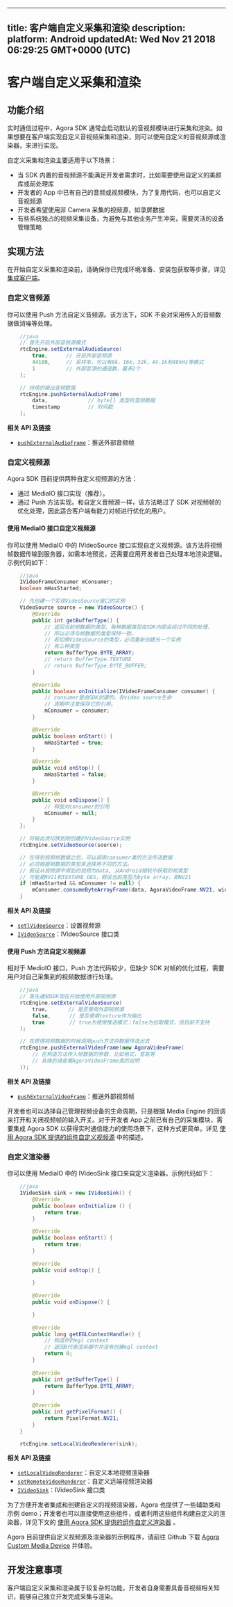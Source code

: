 
---
title: 客户端自定义采集和渲染
description: 
platform: Android
updatedAt: Wed Nov 21 2018 06:29:25 GMT+0000 (UTC)
---
# 客户端自定义采集和渲染
## 功能介绍

实时通信过程中，Agora SDK 通常会启动默认的音视频模块进行采集和渲染。如果想要在客户端实现自定义音视频采集和渲染，则可以使用自定义的音视频源或渲染器，来进行实现。

自定义采集和渲染主要适用于以下场景：

* 当 SDK 内置的音视频源不能满足开发者需求时，比如需要使用自定义的美颜库或前处理库
* 开发者的 App 中已有自己的音频或视频模块，为了复用代码，也可以自定义音视频源
* 开发者希望使用非 Camera 采集的视频源，如录屏数据
* 有些系统独占的视频采集设备，为避免与其他业务产生冲突，需要灵活的设备管理策略


## 实现方法

在开始自定义采集和渲染前，请确保你已完成环境准备、安装包获取等步骤，详见 [集成客户端](../../cn/Interactive%20Broadcast/android_video.md)。

### 自定义音频源

你可以使用 Push 方法自定义音频源。该方法下，SDK 不会对采用传入的音频数据做消噪等处理。

```java
	//java
	// 首先开启外部音频源模式
	rtcEngine.setExternalAudioSource(
		true,      // 开启外部音频源
		44100,     // 采样率，可以有8k，16k，32k，44.1k和48kHz等模式
		1          // 外部音源的通道数，最多2个
	);

	// 持续的输出音频数据
	rtcEngine.pushExternalAudioFrame(
		data,             // byte[] 类型的音频数据
		timestamp         // 时间戳
	);
```

**相关 API 及链接**
* [`pushExternalAudioFrame`](https://docs.agora.io/cn/Interactive%20Broadcast/API%20Reference/java/classio_1_1agora_1_1rtc_1_1_rtc_engine.html#a9e219a679d066cfc2544b5e8f9d4d69f)：推送外部音频帧

### 自定义视频源

Agora SDK 目前提供两种自定义视频源的方法：

* 通过 MediaIO 接口实现（推荐）。
* 通过 Push 方法实现。和自定义音频源一样，该方法略过了 SDK 对视频帧的优化处理，因此适合客户端有能力对帧进行优化的用户。

#### 使用 MediaIO 接口自定义视频源

你可以使用 MediaIO 中的 IVideoSource 接口实现自定义视频源。该方法将视频帧数据传输到服务器，如需本地预览，还需要应用开发者自己处理本地渲染逻辑。示例代码如下：

```java
	//java
	IVideoFrameConsumer mConsumer;
	boolean mHasStarted;

	// 先创建一个实现VideoSource接口的实例
	VideoSource source = new VideoSource() {
		@Override
		public int getBufferType() {
			// 返回当前帧数据的类型，每种数据类型在SDK内部会经过不同的处理，
			// 所以必须与帧数据的类型保持一致。
			// 若切换VideoSource的类型，必须重新创建另一个实例
			// 有三种类型
			return BufferType.BYTE_ARRAY;
			// return BufferType.TEXTURE
			// return BufferType.BYTE_BUFFER;
		}

		@Override
 		public boolean onInitialize(IVideoFrameConsumer consumer) {
			// consumer是由SDK创建的，在video source生命
			// 周期中注意保存它的引用。
			mConsumer = consumer;
		}

		@Override
 		public boolean onStart() {
			mHasStarted = true;
		}

		@Override
  		public void onStop() {
			mHasStarted = false;
		}

		@Override
 		public void onDispose() {
			// 释放对consumer的引用
			mConsumer = null;
		}
	};

	// 将输出流切换到刚创建的VideoSource实例
	rtcEngine.setVideoSource(source);

	// 在得到视频帧数据之后，可以调用consumer类的方法传送数据
	// 必须根据帧数据的类型来选择用不同的方法。
	// 假设从视频源中得到的视频为data, 从Android相机中获取的帧类型
	// 可能是NV21和TEXTURE_OES，假设当前类型为byte array，即NV21
	if (mHasStarted && mConsumer != null) {
		mConsumer.consumeByteArrayFrame(data, AgoraVideoFrame.NV21, width, height, rotation, timestamp);
	}
```

**相关 API 及链接**

* [`setlVideoSource`](https://docs.agora.io/cn/Interactive%20Broadcast/API%20Reference/java/classio_1_1agora_1_1rtc_1_1_rtc_engine.html#aa240e991d12b5240fc5fd362cbc0d521)：设置视频源
* [`IVideoSource`](https://docs.agora.io/cn/Interactive%20Broadcast/API%20Reference/java/interfaceio_1_1agora_1_1rtc_1_1mediaio_1_1_i_video_source.html)：IVideoSource 接口类

#### 使用 Push 方法自定义视频源
相对于 MedioIO 接口，Push 方法代码较少，但缺少 SDK 对帧的优化过程，需要用户对自己采集到的视频数据进行处理。

```java
	//java
	// 首先通知SDK现在开始使用外部视频源
	rtcEngine.setExternalVideoSource(
		true，      // 是否使用外部视频源
		false,      // 是否使用texture作为输出
		true        // true为使用推送模式；false为拉取模式，但目前不支持
	);

	// 在获得视频数据的时候调用push方法将数据传送出去
	rtcEngine.pushExternalVideoFrame(new AgoraVideoFrame(
		// 在构造方法传入帧数据的参数，比如格式，宽高等
		// 具体的请查看AgoraVideoFrame类的说明
	));
```

**相关 API 及链接**
* [`pushExternalVideoFrame`](https://docs.agora.io/cn/Interactive%20Broadcast/API%20Reference/java/classio_1_1agora_1_1rtc_1_1_rtc_engine.html#a6e7327f4449800a2c2ddc200eb2c0386)：推送外部视频帧

开发者也可以选择自己管理视频设备的生命周期，只是根据 Media Engine 的回调来打开和关闭视频帧的输入开关。对于开发者 App 之前已有自己的采集模块，需要集成 Agora SDK 以获得实时通信能力的使用场景下，这种方式更简单。详见 [使用 Agora SDK 提供的组件自定义视频源](../../cn/Interactive%20Broadcast/custom_advanced_android.md) 中的描述。

### 自定义渲染器

你可以使用 MediaIO 中的 IVideoSink 接口来自定义渲染器。示例代码如下：

```java
	//java
	IVideoSink sink = new IVideoSink() {
		@Override
		public boolean onInitialize () {
			return true;
		}

		@Override
		public boolean onStart() {
			return true;
		}
 
		@Override
		public void onStop() {

		}
 
		@Override
		public void onDispose() {

		}
 
		@Override
		public long getEGLContextHandle() {
			// 构造你的egl context
			// 返回0代表渲染器中并没有创建egl context
			return 0;
		}
 
		@Override
		public int getBufferType() {
			return BufferType.BYTE_ARRAY;
		}
 
		@Override
		public int getPixelFormat() {
			return PixelFormat.NV21;
		}
	}

	rtcEngine.setLocalVideoRenderer(sink);
```

**相关  API 及链接**
* [`setLocalVideoRenderer`](https://docs.agora.io/cn/Interactive%20Broadcast/API%20Reference/java/classio_1_1agora_1_1rtc_1_1_rtc_engine.html#ab10fd6d8dd89a5bca09b115ecd9e3416)：自定义本地视频渲染器
* [`setRemoteVideoRenderer`](https://docs.agora.io/cn/Interactive%20Broadcast/API%20Reference/java/classio_1_1agora_1_1rtc_1_1_rtc_engine.html#a0da32c040cb9d987df2950b83459ba56)：自定义远端视频渲染器
* [`IVideoSink`](https://docs.agora.io/cn/Interactive%20Broadcast/API%20Reference/java/interfaceio_1_1agora_1_1rtc_1_1mediaio_1_1_i_video_sink.html)：IVideoSink 接口类


为了方便开发者集成和创建自定义的视频渲染器，Agora 也提供了一些辅助类和示例 demo；开发者也可以直接使用这些组件，或者利用这些组件构建自定义的渲染器，详见下文的 [使用 Agora SDK 提供的组件自定义渲染器](../../cn/Interactive%20Broadcast/custom_advanced_android.md) 。

Agora 目前提供自定义视频源及渲染器的示例程序，请前往 Github 下载 [Agora Custom Media Device](https://github.com/AgoraIO/Advanced-Video/tree/master/Custom-Media-Device/Agora-Custom-Media-Device-Android) 并体验。


## 开发注意事项

客户端自定义采集和渲染属于较复杂的功能，开发者自身需要具备音视频相关知识，能够自己独立开发完成采集与渲染。

